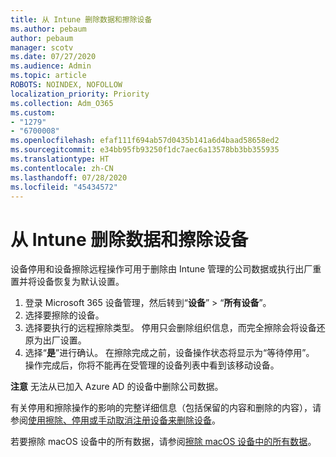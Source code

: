 ```yaml
---
title: 从 Intune 删除数据和擦除设备
ms.author: pebaum
author: pebaum
manager: scotv
ms.date: 07/27/2020
ms.audience: Admin
ms.topic: article
ROBOTS: NOINDEX, NOFOLLOW
localization_priority: Priority
ms.collection: Adm_O365
ms.custom:
- "1279"
- "6700008"
ms.openlocfilehash: efaf111f694ab57d0435b141a6d4baad58658ed2
ms.sourcegitcommit: e34bb95fb93250f1dc7aec6a13578bb3bb355935
ms.translationtype: HT
ms.contentlocale: zh-CN
ms.lasthandoff: 07/28/2020
ms.locfileid: "45434572"
---
```

# <a name="removing-data-and-wiping-devices-from-intune"></a>从 Intune 删除数据和擦除设备

设备停用和设备擦除远程操作可用于删除由 Intune 管理的公司数据或执行出厂重置并将设备恢复为默认设置。

1. 登录 Microsoft 365 设备管理，然后转到“**设备**” > “**所有设备**”。
2. 选择要擦除的设备。
3. 选择要执行的远程擦除类型。 停用只会删除组织信息，而完全擦除会将设备还原为出厂设置。
4. 选择“**是**”进行确认。 在擦除完成之前，设备操作状态将显示为“等待停用”。</br>
    操作完成后，你将不能再在受管理的设备列表中看到该移动设备。

**注意** 无法从已加入 Azure AD 的设备中删除公司数据。

有关停用和擦除操作的影响的完整详细信息（包括保留的内容和删除的内容），请参阅[使用擦除、停用或手动取消注册设备来删除设备](https://docs.microsoft.com/intune/devices-wipe)。

若要擦除 macOS 设备中的所有数据，请参阅[擦除 macOS 设备中的所有数据](https://docs.microsoft.com/intune/device-erase)。